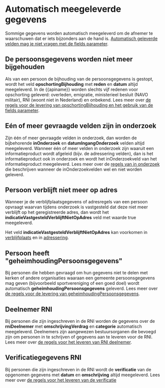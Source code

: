 # Automatisch meegeleverde gegevens

Sommige gegevens worden automatisch meegeleverd om de afnemer te waarschuwen dat er iets bijzonders aan de hand is. [Automatisch geleverde velden mag je niet vragen met de fields parameter](/personen/features/opschorting-bijhouding/fields).

## De persoonsgegevens worden niet meer bijgehouden 

Als van een persoon de bijhouding van de persoonsgegevens is gestopt, wordt het veld **opschortingBijhouding** met **reden** en **datum** altijd meegeleverd. In de {{apiname}} worden slechts vijf redenen voor opschorting geleverd: overleden, emigratie, ministerieel besluit (NAVO militair), RNI (woont niet in Nederland) en onbekend. Lees meer over [de regels voor de levering van opschortingBijhouding en het gebruik van de fields parameter](/personen/features/opschorting-bijhouding/fields).



## Eén of meer gevraagde velden zijn in onderzoek

Zijn één of meer gevraagde velden in onderzoek, dan worden de bijbehorende **inOnderzoek** en **datumIngangOnderzoek** velden altijd meegeleverd.
Wanneer één of meer velden in onderzoek zijn waaruit een informatieproduct wordt afgeleid (bijv. de adressering velden), dan is het informatieproduct ook in onderzoek en wordt het inOnderzoekveld van het informatieproduct meegeleverd.
Lees meer over de [regels van in onderzoek](/personen/features/in-onderzoek) die beschrijven wanneer de inOnderzoekvelden wel en niet worden geleverd.

## Persoon verblijft niet meer op adres

Wanneer je de verblijfplaatsgegevens of adresregels van een persoon opvraagt waarvan tijdens onderzoek is vastgesteld dat deze niet meer verblijft op het geregistreerde adres, dan wordt het **indicatieVastgesteldVerblijftNietOpAdres** veld met waarde true meegeleverd.

Het veld **indicatieVastgesteldVerblijftNietOpAdres** kan voorkomen in [verblijfplaats](/personen/features/verblijfplaats/adres/vastgesteld-verblijft-niet-op-adres) en in [adressering](/personen/features/adressering/adresregels/vastgesteld-verblijft-niet-op-adres).

## Persoon heeft "geheimhoudingPersoonsgegevens" 

Bij personen die hebben gevraagd om hun gegevens niet te delen met kerken of andere organisaties waaraan een gemeente persoonsgegevens mag geven (bijvoorbeeld sportvereniging of een goed doel) wordt automatisch **geheimhoudingPersoonsgegevens** geleverd. Lees meer over [de regels voor de levering van geheimhoudingPersoonsgegevens](/personen/features/geheimhouding).

## Deelnemer RNI
Bij personen die zijn ingeschreven in de RNI worden de gegevens over de **rniDeelnemer** met **omschrijvingVerdrag** en **categorie** automatisch meegeleverd. Deelnemers zijn aangewezen bestuursorganen die bevoegd zijn om personen in te schrijven of gegevens aan te leveren voor de RNI. Lees meer over [de regels voor het leveren van RNI deelnemer](/personen/features/rni).

## Verificatiegegevens RNI
Bij personen die zijn ingeschreven in de RNI wordt de **verificatie** van de opgenomen gegevens met **datum** en **omschrijving** altijd meegeleverd. Lees meer over [de regels voor het leveren van de verificatie](/personen/features/verificatie/fields)
